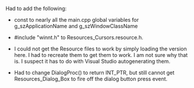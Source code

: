 Had to add the following:
- const to nearly all the main.cpp global variables for g_szApplicationName and g_szWindowClassName
- #include "winnt.h" to Resources_Cursors.resource.h.

- I could not get the Resource files to work by simply loading the version here. I had to recreate them to get them to work. I am not sure why that is. I suspect it has to do with Visual Studio autogenerating them. 
- Had to change DialogProc() to return INT_PTR, but still cannot get Resources_Dialog_Box to fire off the dialog button press event. 

